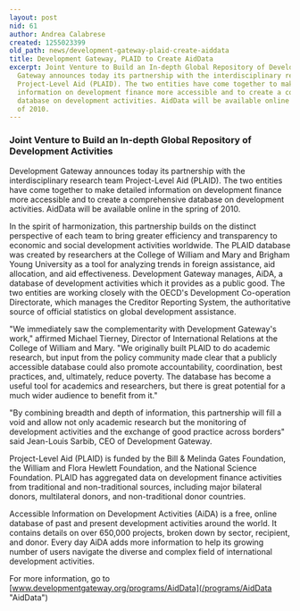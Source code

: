 ```yaml
---
layout: post
nid: 61
author: Andrea Calabrese
created: 1255023399
old_path: news/development-gateway-plaid-create-aiddata
title: Development Gateway, PLAID to Create AidData
excerpt: Joint Venture to Build an In-depth Global Repository of Development ActivitiesDevelopment
  Gateway announces today its partnership with the interdisciplinary research team
  Project-Level Aid (PLAID). The two entities have come together to make detailed
  information on development finance more accessible and to create a comprehensive
  database on development activities. AidData will be available online in the spring
  of 2010.
---
```


### Joint Venture to Build an In-depth Global Repository of Development Activities

Development Gateway announces today its partnership with the interdisciplinary research team Project-Level Aid (PLAID). The two entities have come together to make detailed information on development finance more accessible and to create a comprehensive database on development activities. AidData will be available online in the spring of 2010.

In the spirit of harmonization, this partnership builds on the distinct perspective of each team to bring greater efficiency and transparency to economic and social development activities worldwide. The PLAID database was created by researchers at the College of William and Mary and Brigham Young University as a tool for analyzing trends in foreign assistance, aid allocation, and aid effectiveness. Development Gateway manages, AiDA, a database of development activities which it provides as a public good. The two entities are working closely with the OECD's Development Co-operation Directorate, which manages the Creditor Reporting System, the authoritative source of official statistics on global development assistance.

"We immediately saw the complementarity with Development Gateway's work," affirmed Michael Tierney, Director of International Relations at the College of William and Mary. "We originally built PLAID to do academic research, but input from the policy community made clear that a publicly accessible database could also promote accountability, coordination, best practices, and, ultimately, reduce poverty. The database has become a useful tool for academics and researchers, but there is great potential for a much wider audience to benefit from it."

"By combining breadth and depth of information, this partnership will fill a void and allow not only academic research but the monitoring of development activities and the exchange of good practice across borders" said Jean-Louis Sarbib, CEO of Development Gateway.

Project-Level Aid (PLAID) is funded by the Bill & Melinda Gates Foundation, the William and Flora Hewlett Foundation, and the National Science Foundation. PLAID has aggregated data on development finance activities from traditional and non-traditional sources, including major bilateral donors, multilateral donors, and non-traditional donor countries.

Accessible Information on Development Activities (AiDA) is a free, online database of past and present development activities around the world. It contains details on over 650,000 projects, broken down by sector, recipient, and donor. Every day AiDA adds more information to help its growing number of users navigate the diverse and complex field of international development activities.

For more information, go to [www.developmentgateway.org/programs/AidData](/programs/AidData "AidData")
